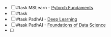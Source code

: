 - [ ] #task MSLearn - [Pytorch Fundaments](https://learn.microsoft.com/en-us/training/paths/pytorch-fundamentals/?wt.mc_id=aiml-7486-cxa&source=learn)
- [ ] #task 
- [ ] #task PadhAI - [Deep Learning](https://padhai.onefourthlabs.in/courses/take/dl-feb-2019/lessons/5909127-overview-of-the-course)
- [ ] #task PadhAI - [Foundations of Data Science](https://padhai.onefourthlabs.in/courses/take/data-science/lessons/10462395-engineering-aspects-of-data-science)
- [ ] 